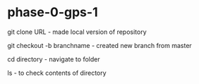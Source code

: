# phase-0-gps-1

git clone URL - made local version of repository

git checkout -b branchname - created new branch from master

cd directory - navigate to folder

ls - to check contents of directory